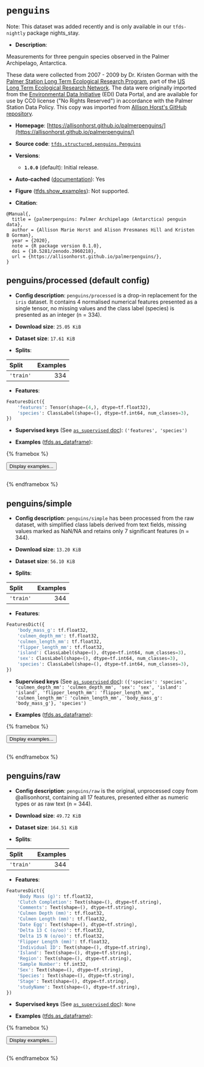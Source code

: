 <div itemscope itemtype="http://schema.org/Dataset">
  <div itemscope itemprop="includedInDataCatalog" itemtype="http://schema.org/DataCatalog">
    <meta itemprop="name" content="TensorFlow Datasets" />
  </div>
  <meta itemprop="name" content="penguins" />
  <meta itemprop="description" content="Measurements for three penguin species observed in the Palmer Archipelago, Antarctica.&#10;&#10;These data were collected from 2007 - 2009 by Dr. Kristen Gorman with the [Palmer&#10;Station Long Term Ecological Research Program](https://pal.lternet.edu/), part&#10;of the [US Long Term Ecological Research Network](https://lternet.edu/). The&#10;data were originally imported from the [Environmental Data&#10;Initiative](https://environmentaldatainitiative.org/) (EDI) Data Portal, and are&#10;available for use by CC0 license (&quot;No Rights Reserved&quot;) in accordance with the&#10;Palmer Station Data Policy. This copy was imported from [Allison Horst&#x27;s GitHub&#10;repository](https://allisonhorst.github.io/palmerpenguins/articles/intro.html).&#10;&#10;To use this dataset:&#10;&#10;```python&#10;import tensorflow_datasets as tfds&#10;&#10;ds = tfds.load(&#x27;penguins&#x27;, split=&#x27;train&#x27;)&#10;for ex in ds.take(4):&#10;  print(ex)&#10;```&#10;&#10;See [the guide](https://www.tensorflow.org/datasets/overview) for more&#10;informations on [tensorflow_datasets](https://www.tensorflow.org/datasets).&#10;&#10;" />
  <meta itemprop="url" content="https://www.tensorflow.org/datasets/catalog/penguins" />
  <meta itemprop="sameAs" content="https://allisonhorst.github.io/palmerpenguins/" />
  <meta itemprop="citation" content="@Manual{,&#10;  title = {palmerpenguins: Palmer Archipelago (Antarctica) penguin data},&#10;  author = {Allison Marie Horst and Alison Presmanes Hill and Kristen B Gorman},&#10;  year = {2020},&#10;  note = {R package version 0.1.0},&#10;  doi = {10.5281/zenodo.3960218},&#10;  url = {https://allisonhorst.github.io/palmerpenguins/},&#10;}" />
</div>

# `penguins`


Note: This dataset was added recently and is only available in our
`tfds-nightly` package
<span class="material-icons" title="Available only in the tfds-nightly package">nights_stay</span>.

*   **Description**:

Measurements for three penguin species observed in the Palmer Archipelago,
Antarctica.

These data were collected from 2007 - 2009 by Dr. Kristen Gorman with the
[Palmer Station Long Term Ecological Research Program](https://pal.lternet.edu/),
part of the [US Long Term Ecological Research Network](https://lternet.edu/).
The data were originally imported from the
[Environmental Data Initiative](https://environmentaldatainitiative.org/) (EDI)
Data Portal, and are available for use by CC0 license ("No Rights Reserved") in
accordance with the Palmer Station Data Policy. This copy was imported from
[Allison Horst's GitHub repository](https://allisonhorst.github.io/palmerpenguins/articles/intro.html).

*   **Homepage**:
    [https://allisonhorst.github.io/palmerpenguins/](https://allisonhorst.github.io/palmerpenguins/)

*   **Source code**:
    [`tfds.structured.penguins.Penguins`](https://github.com/tensorflow/datasets/tree/master/tensorflow_datasets/structured/penguins/penguins.py)

*   **Versions**:

    *   **`1.0.0`** (default): Initial release.

*   **Auto-cached**
    ([documentation](https://www.tensorflow.org/datasets/performances#auto-caching)):
    Yes

*   **Figure**
    ([tfds.show_examples](https://www.tensorflow.org/datasets/api_docs/python/tfds/visualization/show_examples)):
    Not supported.

*   **Citation**:

```
@Manual{,
  title = {palmerpenguins: Palmer Archipelago (Antarctica) penguin data},
  author = {Allison Marie Horst and Alison Presmanes Hill and Kristen B Gorman},
  year = {2020},
  note = {R package version 0.1.0},
  doi = {10.5281/zenodo.3960218},
  url = {https://allisonhorst.github.io/palmerpenguins/},
}
```


## penguins/processed (default config)

*   **Config description**: `penguins/processed` is a drop-in replacement for
    the `iris` dataset. It contains 4 normalised numerical features presented as
    a single tensor, no missing values and the class label (species) is
    presented as an integer (n = 334).

*   **Download size**: `25.05 KiB`

*   **Dataset size**: `17.61 KiB`

*   **Splits**:

Split     | Examples
:-------- | -------:
`'train'` | 334

*   **Features**:

```python
FeaturesDict({
    'features': Tensor(shape=(4,), dtype=tf.float32),
    'species': ClassLabel(shape=(), dtype=tf.int64, num_classes=3),
})
```

*   **Supervised keys** (See
    [`as_supervised` doc](https://www.tensorflow.org/datasets/api_docs/python/tfds/load#args)):
    `('features', 'species')`

*   **Examples**
    ([tfds.as_dataframe](https://www.tensorflow.org/datasets/api_docs/python/tfds/as_dataframe)):

<!-- mdformat off(HTML should not be auto-formatted) -->

{% framebox %}

<button id="displaydataframe">Display examples...</button>
<div id="dataframecontent" style="overflow-x:auto"></div>
<script src="https://www.gstatic.com/external_hosted/jquery2.min.js"></script>
<script>
var url = "https://storage.googleapis.com/tfds-data/visualization/dataframe/penguins-processed-1.0.0.html";
$(document).ready(() => {
  $("#displaydataframe").click((event) => {
    // Disable the button after clicking (dataframe loaded only once).
    $("#displaydataframe").prop("disabled", true);

    // Pre-fetch and display the content
    $.get(url, (data) => {
      $("#dataframecontent").html(data);
    }).fail(() => {
      $("#dataframecontent").html(
        'Error loading examples. If the error persist, please open '
        + 'a new issue.'
      );
    });
  });
});
</script>

{% endframebox %}

<!-- mdformat on -->

## penguins/simple

*   **Config description**: `penguins/simple` has been processed from the raw
    dataset, with simplified class labels derived from text fields, missing
    values marked as NaN/NA and retains only 7 significant features (n = 344).

*   **Download size**: `13.20 KiB`

*   **Dataset size**: `56.10 KiB`

*   **Splits**:

Split     | Examples
:-------- | -------:
`'train'` | 344

*   **Features**:

```python
FeaturesDict({
    'body_mass_g': tf.float32,
    'culmen_depth_mm': tf.float32,
    'culmen_length_mm': tf.float32,
    'flipper_length_mm': tf.float32,
    'island': ClassLabel(shape=(), dtype=tf.int64, num_classes=3),
    'sex': ClassLabel(shape=(), dtype=tf.int64, num_classes=3),
    'species': ClassLabel(shape=(), dtype=tf.int64, num_classes=3),
})
```

*   **Supervised keys** (See
    [`as_supervised` doc](https://www.tensorflow.org/datasets/api_docs/python/tfds/load#args)):
    `({'species': 'species', 'culmen_depth_mm': 'culmen_depth_mm', 'sex': 'sex',
    'island': 'island', 'flipper_length_mm': 'flipper_length_mm',
    'culmen_length_mm': 'culmen_length_mm', 'body_mass_g': 'body_mass_g'},
    'species')`

*   **Examples**
    ([tfds.as_dataframe](https://www.tensorflow.org/datasets/api_docs/python/tfds/as_dataframe)):

<!-- mdformat off(HTML should not be auto-formatted) -->

{% framebox %}

<button id="displaydataframe">Display examples...</button>
<div id="dataframecontent" style="overflow-x:auto"></div>
<script src="https://www.gstatic.com/external_hosted/jquery2.min.js"></script>
<script>
var url = "https://storage.googleapis.com/tfds-data/visualization/dataframe/penguins-simple-1.0.0.html";
$(document).ready(() => {
  $("#displaydataframe").click((event) => {
    // Disable the button after clicking (dataframe loaded only once).
    $("#displaydataframe").prop("disabled", true);

    // Pre-fetch and display the content
    $.get(url, (data) => {
      $("#dataframecontent").html(data);
    }).fail(() => {
      $("#dataframecontent").html(
        'Error loading examples. If the error persist, please open '
        + 'a new issue.'
      );
    });
  });
});
</script>

{% endframebox %}

<!-- mdformat on -->

## penguins/raw

*   **Config description**: `penguins/raw` is the original, unprocessed copy
    from @allisonhorst, containing all 17 features, presented either as numeric
    types or as raw text (n = 344).

*   **Download size**: `49.72 KiB`

*   **Dataset size**: `164.51 KiB`

*   **Splits**:

Split     | Examples
:-------- | -------:
`'train'` | 344

*   **Features**:

```python
FeaturesDict({
    'Body Mass (g)': tf.float32,
    'Clutch Completion': Text(shape=(), dtype=tf.string),
    'Comments': Text(shape=(), dtype=tf.string),
    'Culmen Depth (mm)': tf.float32,
    'Culmen Length (mm)': tf.float32,
    'Date Egg': Text(shape=(), dtype=tf.string),
    'Delta 13 C (o/oo)': tf.float32,
    'Delta 15 N (o/oo)': tf.float32,
    'Flipper Length (mm)': tf.float32,
    'Individual ID': Text(shape=(), dtype=tf.string),
    'Island': Text(shape=(), dtype=tf.string),
    'Region': Text(shape=(), dtype=tf.string),
    'Sample Number': tf.int32,
    'Sex': Text(shape=(), dtype=tf.string),
    'Species': Text(shape=(), dtype=tf.string),
    'Stage': Text(shape=(), dtype=tf.string),
    'studyName': Text(shape=(), dtype=tf.string),
})
```

*   **Supervised keys** (See
    [`as_supervised` doc](https://www.tensorflow.org/datasets/api_docs/python/tfds/load#args)):
    `None`

*   **Examples**
    ([tfds.as_dataframe](https://www.tensorflow.org/datasets/api_docs/python/tfds/as_dataframe)):

<!-- mdformat off(HTML should not be auto-formatted) -->

{% framebox %}

<button id="displaydataframe">Display examples...</button>
<div id="dataframecontent" style="overflow-x:auto"></div>
<script src="https://www.gstatic.com/external_hosted/jquery2.min.js"></script>
<script>
var url = "https://storage.googleapis.com/tfds-data/visualization/dataframe/penguins-raw-1.0.0.html";
$(document).ready(() => {
  $("#displaydataframe").click((event) => {
    // Disable the button after clicking (dataframe loaded only once).
    $("#displaydataframe").prop("disabled", true);

    // Pre-fetch and display the content
    $.get(url, (data) => {
      $("#dataframecontent").html(data);
    }).fail(() => {
      $("#dataframecontent").html(
        'Error loading examples. If the error persist, please open '
        + 'a new issue.'
      );
    });
  });
});
</script>

{% endframebox %}

<!-- mdformat on -->